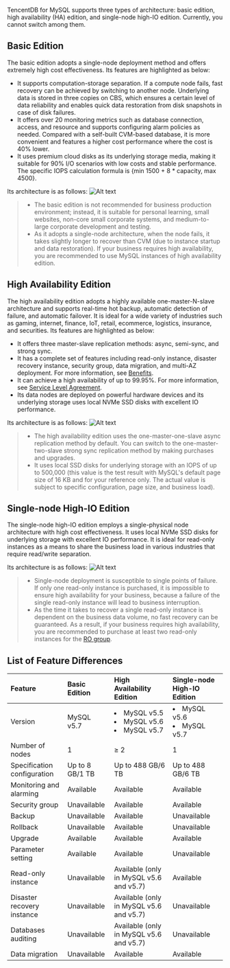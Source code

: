 TencentDB for MySQL supports three types of architecture: basic edition, high availability (HA) edition, and single-node high-IO edition. Currently, you cannot switch among them.

<span id = "jichuban"></span>

## Basic Edition
The basic edition adopts a single-node deployment method and offers extremely high cost effectiveness. Its features are highlighted as below:
- It supports computation-storage separation. If a compute node fails, fast recovery can be achieved by switching to another node. Underlying data is stored in three copies on CBS, which ensures a certain level of data reliability and enables quick data restoration from disk snapshots in case of disk failures.
- It offers over 20 monitoring metrics such as database connection, access, and resource and supports configuring alarm policies as needed. Compared with a self-built CVM-based database, it is more convenient and features a higher cost performance where the cost is 40% lower.
- It uses premium cloud disks as its underlying storage media, making it suitable for 90% I/O scenarios with low costs and stable performance. The specific IOPS calculation formula is {min 1500 + 8 * capacity, max 4500}.

Its architecture is as follows:
![Alt text](https://main.qcloudimg.com/raw/2293e213a7908bd8de95fa21c141c9eb.svg)

>- The basic edition is not recommended for business production environment; instead, it is suitable for personal learning, small websites, non-core small corporate systems, and medium-to-large corporate development and testing.
> - As it adopts a single-node architecture, when the node fails, it takes slightly longer to recover than CVM (due to instance startup and data restoration). If your business requires high availability, you are recommended to use MySQL instances of high availability edition.


<span id = "gaokeyongban"></span>

## High Availability Edition
The high availability edition adopts a highly available one-master-N-slave architecture and supports real-time hot backup, automatic detection of failure, and automatic failover. It is ideal for a wide variety of industries such as gaming, internet, finance, IoT, retail, ecommerce, logistics, insurance, and securities.
Its features are highlighted as below:

- It offers three master-slave replication methods: async, semi-sync, and strong sync.
- It has a complete set of features including read-only instance, disaster recovery instance, security group, data migration, and multi-AZ deployment. For more information, see [Benefits](http://intl.cloud.tencent.com/document/product/236/5148).
- It can achieve a high availability of up to 99.95%. For more information, see [Service Level Agreement](https://intl.cloud.tencent.com/document/product/301/30977).
- Its data nodes are deployed on powerful hardware devices and its underlying storage uses local NVMe SSD disks with excellent IO performance.

Its architecture is as follows:
![Alt text](https://main.qcloudimg.com/raw/baf6c165620f79a5dd5f56b6a02d9eb0.svg)


>- The high availability edition uses the one-master-one-slave async replication method by default. You can switch to the one-master-two-slave strong sync replication method by making purchases and upgrades.
> - It uses local SSD disks for underlying storage with an IOPS of up to 500,000 (this value is the test result with MySQL's default page size of 16 KB and for your reference only. The actual value is subject to specific configuration, page size, and business load).


<span id = "danjiedian"></span>

## Single-node High-IO Edition
The single-node high-IO edition employs a single-physical node architecture with high cost effectiveness. It uses local NVMe SSD disks for underlying storage with excellent IO performance. It is ideal for read-only instances as a means to share the business load in various industries that require read/write separation.

Its architecture is as follows:
![Alt text](https://main.qcloudimg.com/raw/9c18abaf213f5b2c66f36e538eb86273.svg)


>- Single-node deployment is susceptible to single points of failure. If only one read-only instance is purchased, it is impossible to ensure high availability for your business, because a failure of the single read-only instance will lead to business interruption.
>- As the time it takes to recover a single read-only instance is dependent on the business data volume, no fast recovery can be guaranteed. As a result, if your business requires high availability, you are recommended to purchase at least two read-only instances for the [RO group](https://intl.cloud.tencent.com/document/product/236/11361).

## List of Feature Differences

| Feature     | Basic Edition             | High Availability Edition                                               | Single-node High-IO Edition                       |
| :--------- | :----------------- | :----------------------------------------------------- | :----------------------------------- |
| Version       | MySQL v5.7</li> | <li>MySQL v5.5</li><li>MySQL v5.6</li><li>MySQL v5.7</li> | <li>MySQL v5.6</li><li>MySQL v5.7</li> |
| Number of nodes     | 1                  |  ≥ 2                                                    | 1                                    |
| Specification configuration   | Up to 8 GB/1 TB        | Up to 488 GB/6 TB                                         | Up to 488 GB/6 TB                       |
| Monitoring and alarming | Available               | Available                                                   | Available                                 |
| Security group     | Unavailable             | Available                                                   | Available                                 |
| Backup       | Unavailable             | Available                                                   | Unavailable                               |
| Rollback       | Unavailable             | Available                                                   | Unavailable                               |
| Upgrade | Available               | Available                                                   | Available                                 |
| Parameter setting       | Available             | Available                                                   | Unavailable                               |
| Read-only instance   | Unavailable             | Available (only in MySQL v5.6 and v5.7)         | Available                                 |
| Disaster recovery instance   | Unavailable             | Available (only in MySQL v5.6 and v5.7)         | Unavailable                                  |
| Databases auditing   | Unavailable             | Available (only in MySQL v5.6 and v5.7)         | Unavailable                                  |
| Data migration     | Unavailable             | Available                                                   | Available                                 |

